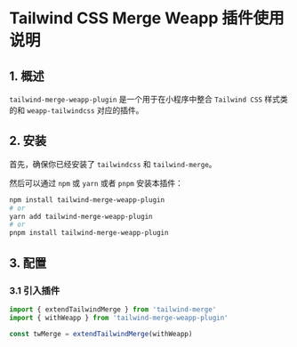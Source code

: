 # Tailwind CSS Merge Weapp 插件使用说明

## 1. 概述

`tailwind-merge-weapp-plugin` 是一个用于在小程序中整合 `Tailwind CSS` 样式类的和 `weapp-tailwindcss` 对应的插件。

## 2. 安装

首先，确保你已经安装了 `tailwindcss` 和 `tailwind-merge`。

然后可以通过 `npm` 或 `yarn` 或者 `pnpm` 安装本插件：

```bash
npm install tailwind-merge-weapp-plugin
# or
yarn add tailwind-merge-weapp-plugin
# or
pnpm install tailwind-merge-weapp-plugin
```

## 3. 配置

### 3.1 引入插件

```javascript
import { extendTailwindMerge } from 'tailwind-merge'
import { withWeapp } from 'tailwind-merge-weapp-plugin'

const twMerge = extendTailwindMerge(withWeapp)
```
